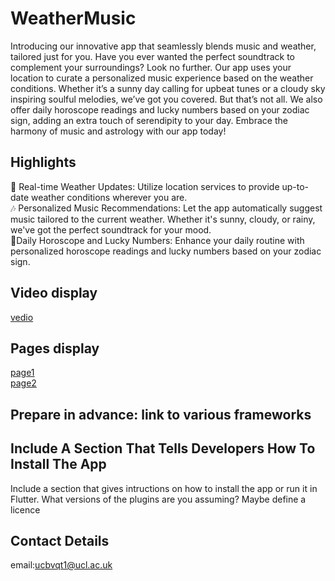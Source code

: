 # WeatherMusic

Introducing our innovative app that seamlessly blends music and weather, tailored just for you. Have you ever wanted the perfect soundtrack to complement your surroundings? Look no further. Our app uses your location to curate a personalized music experience based on the weather conditions. Whether it’s a sunny day calling for upbeat tunes or a cloudy sky inspiring soulful melodies, we’ve got you covered. But that’s not all. We also offer daily horoscope readings and lucky numbers based on your zodiac sign, adding an extra touch of serendipity to your day. Embrace the harmony of music and astrology with our app today!

## Highlights 

📍 Real-time Weather Updates: Utilize location services to provide up-to-date weather conditions wherever you are.  
🎶 Personalized Music Recommendations: Let the app automatically suggest music tailored to the current weather. Whether it's sunny, cloudy, or rainy, we've got the perfect soundtrack for your mood.  
🌟Daily Horoscope and Lucky Numbers: Enhance your daily routine with personalized horoscope readings and lucky numbers based on your zodiac sign.  

## Video display  
[vedio](https://github.com/QingyaoTang/casa0015-mobile-assessment/blob/main/646.mov)

## Pages display
[page1](https://github.com/QingyaoTang/casa0015-mobile-assessment/blob/main/832e4ada131f5730f21a4e1c6433e25e.jpg)  
[page2](https://github.com/QingyaoTang/casa0015-mobile-assessment/blob/main/f7edb2f942b7433f4c70eb6fb424be45.jpg)  

## Prepare in advance: link to various frameworks  




## Include A Section That Tells Developers How To Install The App

Include a section that gives intructions on how to install the app or run it in Flutter.  What versions of the plugins are you assuming?  Maybe define a licence

##  Contact Details

email:ucbvqt1@ucl.ac.uk

